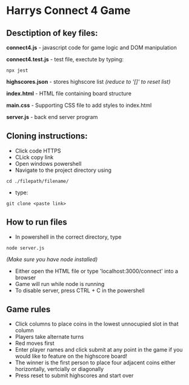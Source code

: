# Harrys Connect 4 Game

## Desctiption of key files:
**connect4.js** - javascript code for game logic and DOM manipulation

**connect4.test.js** - test file, exectute by typing: 
``` 
npx jest 
```
**highscores.json** - stores highscore list *(reduce to '[]' to reset list)*

**index.html** - HTML file containing board structure

**main.css** - Supporting CSS file to add styles to index.html

**server.js** - back end server program

## Cloning instructions:

- Click code HTTPS
- CLick copy link
- Open windows powershell
- Navigate to the project directory using 
```
cd ./filepath/filename/
```
- type:
```
git clone <paste link>
```

## How to run files
- In powershell in the correct directory, type 
```
node server.js
``` 
*(Make sure you have node installed)*
- Either open the HTML file or type 'localhost:3000/connect' into a browser
- Game will run while node is running
- To disable server, press CTRL + C in the powershell

## Game rules
- Click columns to place coins in the lowest unnocupied slot in that column
- Players take alternate turns
- Red moves first
- Enter player names and click submit at any point in the game if you would like to feature on the highscore board!
- The winner is the first person to place four adjacent coins either horizontally, vertcially or diagonally
- Press reset to submit highscores and start over
